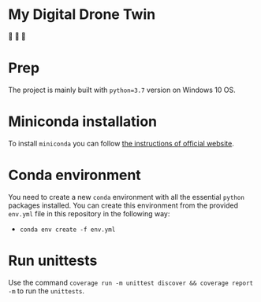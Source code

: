 # My Digital Drone Twin
:walking:   :helicopter:   :running:

# Prep
The project is mainly built with `python=3.7` version on Windows 10 OS.

# Miniconda installation
To install `miniconda` you can follow [the instructions of official website](https://docs.conda.io/en/latest/miniconda.html).

# Conda environment
You need to create a new `conda` environment with all the essential `python` packages installed. You can create this environment from the provided `env.yml` file in this repository in the following way:
- `conda env create -f env.yml`

# Run unittests
Use the command `coverage run -m unittest discover && coverage report -m` to run the `unittests`.
